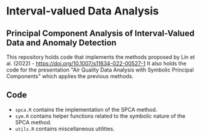 # Interval-valued Data Analysis

## Principal Component Analysis of Interval-Valued Data and Anomaly Detection

This repository holds code that implements the methods proposed by Lin et al. (2022) - https://doi.org/10.1007/s11634-022-00527-1
It also holds the code for the presentation "Air Quality Data Analysis with Symbolic Principal Components" which applies the previous methods.

## Code

 - `spca.R` contains the implementation of the SPCA method.
 - `sym.R` contains helper functions related to the symbolic nature of the SPCA method.
 - `utils.R` contains miscellaneous utilities.
